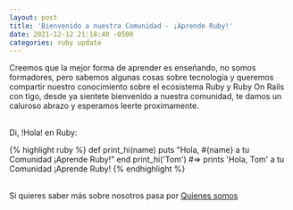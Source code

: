 ```yaml
---
layout: post
title: 'Bienvenido a nuestra Comunidad - ¡Aprende Ruby!'
date: 2021-12-12 21:18:40 -0500
categories: ruby update
---
```


Creemos que la mejor forma de aprender es enseñando, no somos formadores, pero sabemos algunas cosas sobre tecnología y queremos compartir nuestro conocimiento sobre el ecosistema Ruby y Ruby On Rails con tigo, desde ya sientete bienvenido a nuestra comunidad, te damos un caluroso abrazo y esperamos leerte proximamente.

\
Di, !Hola! en Ruby:

{% highlight ruby %}
def print_hi(name)
puts "Hola, #{name} a tu Comunidad ¡Aprende Ruby!"
end
print_hi('Tom')
#=> prints 'Hola, Tom' a tu Comunidad ¡Aprende Ruby!
{% endhighlight %}

\
Si quieres saber más sobre nosotros pasa por [Quienes somos][quienes-somos]

[quienes-somos]: /quienes_somos/
[permalink]: /quienes_somos/
